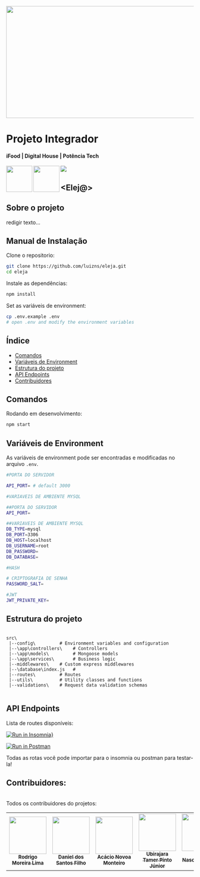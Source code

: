 <p align="center">
<img src="https://user-images.githubusercontent.com/23271567/179368939-835fa1c2-ac62-4352-bd7d-ec066acd78ae.jpg" width="700" height="300"/>
</p>

# Projeto Integrador

<h4> iFood  | Digital House |  Potência Tech </h4> 
 

<img align="left" src="https://user-images.githubusercontent.com/23271567/189177608-81a0ef7b-f5ab-4be3-8510-2e6d102c2b54.png" width="70" height="70" />

<img align="left" src="https://user-images.githubusercontent.com/23271567/189177630-8bd74fc6-b123-4ea7-ae13-4b3ba00c04b8.png" width="70" height="70" />


 <img src="https://user-images.githubusercontent.com/23271567/189163612-1624afff-888b-4375-8591-aa66578955b4.png" />


## <Elej@>

## Sobre o projeto

redigir texto...


## Manual de Instalação

Clone o repositorio:

```bash
git clone https://github.com/luizns/eleja.git
cd eleja
```

Instale as dependências:

```bash
npm install
```

Set as variáveis de environment:

```bash
cp .env.example .env
# open .env and modify the environment variables
```

## Índice

- [Comandos](#comandos)
- [Variáveis de Environment](#variáveis-de-environment)
- [Estrutura do projeto](#estrutura-do-projeto)
- [API Endpoints](#api-endpoints)
- [Contribuidores](#contribuidores)

## Comandos

Rodando em desenvolvimento:

```bash
npm start
```

## Variáveis de Environment

As variáveis de environment pode ser encontradas e modificadas no arquivo `.env`.

```bash
#PORTA DO SERVIDOR

API_PORT= # default 3000

#VARIAVEIS DE AMBIENTE MYSQL

##PORTA DO SERVIDOR
API_PORT=

##VARIAVEIS DE AMBIENTE MYSQL
DB_TYPE=mysql
DB_PORT=3306
DB_HOST=localhost
DB_USERNAME=root
DB_PASSWORD=
DB_DATABASE=

#HASH

# CRIPTOGRAFIA DE SENHA
PASSWORD_SALT=

#JWT
JWT_PRIVATE_KEY=
```
## Estrutura do projeto

```

src\
 |--config\         # Environment variables and configuration
 |--\app\controllers\    # Controllers
 |--\app\models\         # Mongoose models
 |--\app\services\       # Business logic
 |--middlewares\    # Custom express middlewares
 |--\database\index.js   # 
 |--routes\         # Routes
 |--utils\          # Utility classes and functions
 |--validations\    # Request data validation schemas
 
```

## API Endpoints

Lista de routes disponíveis:


[![Run in Insomnia}](https://insomnia.rest/images/run.svg)](https://insomnia.rest/run/?label=Eleja%20API&uri=https%3A%2F%2Fraw.githubusercontent.com%2Fluizns%2Feleja%2Frodrigo%2FInsomnia_2022-07-16.json)

[![Run in Postman](https://run.pstmn.io/button.svg)](https://app.getpostman.com/run-collection/23053694-acb08648-90a8-4d16-8588-327951eafc24?action=collection%2Ffork&collection-url=entityId%3D23053694-acb08648-90a8-4d16-8588-327951eafc24%26entityType%3Dcollection%26workspaceId%3Db06d8e7c-c874-4815-9459-a1fc0da74ff3)

Todas as rotas você pode importar para o insomnia ou postman para testar-la!


## Contribuidores: 

<br >
Todos os contribuidores do projetos:

<table>
<tr>
    <td align="center"><a href="https://github.com/rodriigolima"><img src="https://avatars.githubusercontent.com/u/23271567?v=4" width="100px;" alt=""/><br /><sub><b>Rodrigo Moreira Lima</b></sub></a><br /></td> 
    <td align="center"><a href="https://github.com/dsfilho"><img src="https://avatars.githubusercontent.com/u/99821361?v=4" width="100px;" alt=""/><br /><sub><b>Daniel dos Santos Filho</b></sub></a><br /></td>
    <td align="center"><a href="https://github.com/kcildo"><img src="https://avatars.githubusercontent.com/u/56267053?v=4" width="100px;" alt=""/><br /><sub><b>Acácio Novoa Monteiro</b></sub></a><br /></td>
    <td align="center"><a href="https://github.com/ubirajaratamer"><img src="https://avatars.githubusercontent.com/u/104770933?v=4" width="100px;" alt=""/><br /><sub><b>Ubirajara Tamer Pinto Júnior</b></sub></a><br /></td>
    <td align="center"><a href="https://github.com/luizns"><img src="https://avatars.githubusercontent.com/u/65914531?v=4" width="100px;" alt=""/><br /><sub><b>Luiz Nascimento da Silva</b></sub></a><br /></td>
   <td align="center"><a href="https://github.com/jaxolv"><img src="https://avatars.githubusercontent.com/u/92948351?v=4" width="100px;" alt=""/><br /><sub><b>Jackson de Oliveira</b></sub></a><br /></td>
</table>



